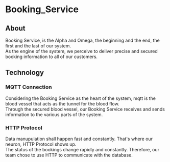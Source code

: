 # Booking_Service

## About

Booking Service, is the Alpha and Omega, the beginning and the end, the first and the last of our system. <br>
As the engine of the system, we perceive to deliver precise and secured booking information to all of our customers. <br>

## Technology

### MQTT Connection

Considering the Booking Service as the heart of the system, mqtt is the blood vessel that acts as the tunnel for the blood flow. <br>
Through the secured blood vessel, our Booking Service receives and sends information to the various parts of the system. <br>

### HTTP Protocol

Data manupulation shall happen fast and constantly. That's where our neuron, HTTP Protocol shows up. <br>
The status of the bookings change rapidly and constantly. Therefore, our team chose to use HTTP to communicate with the database. <br>
